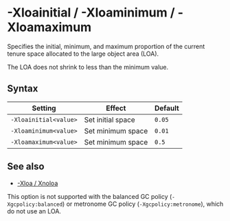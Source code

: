 <!--
* Copyright (c) 2017, 2023 IBM Corp. and others
*
* This program and the accompanying materials are made
* available under the terms of the Eclipse Public License 2.0
* which accompanies this distribution and is available at
* https://www.eclipse.org/legal/epl-2.0/ or the Apache
* License, Version 2.0 which accompanies this distribution and
* is available at https://www.apache.org/licenses/LICENSE-2.0.
*
* This Source Code may also be made available under the
* following Secondary Licenses when the conditions for such
* availability set forth in the Eclipse Public License, v. 2.0
* are satisfied: GNU General Public License, version 2 with
* the GNU Classpath Exception [1] and GNU General Public
* License, version 2 with the OpenJDK Assembly Exception [2].
*
* [1] https://www.gnu.org/software/classpath/license.html
* [2] https://openjdk.org/legal/assembly-exception.html
*
* SPDX-License-Identifier: EPL-2.0 OR Apache-2.0 OR GPL-2.0-only WITH Classpath-exception-2.0 OR GPL-2.0-only WITH OpenJDK-assembly-exception-1.0
-->

# -Xloainitial / -Xloaminimum / -Xloamaximum

Specifies the initial, minimum, and maximum proportion of the current tenure space allocated to the large object area (LOA).

The LOA does not shrink to less than the minimum value.

## Syntax

| Setting               | Effect            | Default  |
|-----------------------|-------------------|----------|
| `-Xloainitial<value>` | Set initial space | `0.05`   |
| `-Xloaminimum<value>` | Set minimum space | `0.01`   |
| `-Xloamaximum<value>` | Set minimum space | `0.5`    |

## See also

- [-Xloa / Xnoloa](xloa.md)

This option is not supported with the balanced GC policy (`-Xgcpolicy:balanced`) or metronome GC policy (`-Xgcpolicy:metronome`), which do not use an LOA.

<!-- ==== END OF TOPIC ==== xloainitial.md ==== -->
<!-- ==== END OF TOPIC ==== xloaminimum.md ==== -->
<!-- ==== END OF TOPIC ==== xloamaximum.md ==== -->
